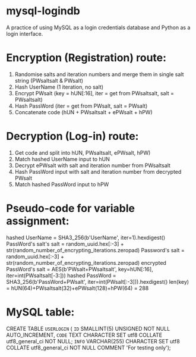 # mysql-logindb
A practice of using MySQL as a login credentials database and Python as a login interface.

# Encryption (Registration) route:
1. Randomise salts and iteration numbers and merge them in single salt string (PWsaltsalt & PWsalt)
2. Hash UserName (1 iteration, no salt)
3. Encrypt PWsalt (key = hUN[:16], iter = get from PWsaltsalt, salt = PWsaltsalt)
4. Hash PassWord (iter = get from PWsalt, salt = PWsalt)
5. Concatenate code (hUN + PWsaltsalt + ePWsalt + hPW)

# Decryption (Log-in) route:
1. Get code and split into hUN, PWsaltsalt, ePWsalt, hPW)
2. Match hashed UserName input to hUN
3. Decrypt ePWsalt with salt and iteration number from PWsaltsalt
4. Hash PassWord input with salt and iteration number from decrypted PWsalt
5. Match hashed PassWord input to hPW

# Pseudo-code for variable assignment:
hashed UserName = SHA3_256(b'UserName', iter=1).hexdigest()
PassWord's salt's salt = random_uuid.hex[:-3] + str(random_number_of_encrypting_iterations.zeropad)
Password's salt = random_uuid.hex[:-3] + str(random_number_of_encrypting_iterations.zeropad)
encrypted PassWord's salt = AES(b'PWsalt+PWsaltsalt', key=hUN[:16], iter=int(PWsaltsalt[-3:]))
hashed PassWord = SHA3_256(b'PassWord+PWsalt', iter=int(PWsalt[:-3])).hexdigest()
len(key) = hUN(64)+PWsaltsalt(32)+ePWsalt(128)+hPW(64) = 288

# MySQL table:
CREATE TABLE `USERLOGIN` (
`ID` SMALLINT(5) UNSIGNED NOT NULL AUTO_INCREMENT,
`CODE` TEXT CHARACTER SET utf8 COLLATE utf8_general_ci NOT NULL;
`INFO` VARCHAR(255) CHARACTER SET utf8 COLLATE utf8_general_ci NOT NULL COMMENT 'For testing only');
